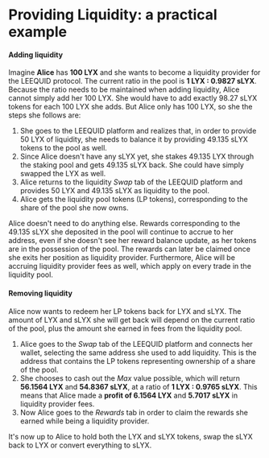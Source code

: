 # Providing Liquidity: a practical example

#### Adding liquidity

Imagine **Alice** has **100 LYX** and she wants to become a liquidity provider for the LEEQUID protocol. The current ratio in the pool is **1 LYX : 0.9827 sLYX**. Because the ratio needs to be maintained when adding liquidity, Alice cannot simply add her 100 LYX. She would have to add exactly 98.27 sLYX tokens for each 100 LYX she adds. But Alice only has 100 LYX, so she the steps she follows are:

1. She goes to the LEEQUID platform and realizes that, in order to provide 50 LYX of liquidity, she needs to balance it by providing 49.135 sLYX tokens to the pool as well.
2. Since Alice doesn't have any sLYX yet, she stakes 49.135 LYX through the staking pool and gets 49.135 sLYX back. She could have simply swapped the LYX as well.
3. Alice returns to the liquidity _Swap_ tab of the LEEQUID platform and provides 50 LYX and 49.135 sLYX as liquidity to the pool.
4. Alice gets the liquidity pool tokens (LP tokens), corresponding to the share of the pool she now owns.&#x20;

Alice doesn't need to do anything else. Rewards corresponding to the 49.135 sLYX she deposited in the pool will continue to accrue to her address, even if she doesn't see her reward balance update, as her tokens are in the possession of the pool. The rewards can later be claimed once she exits her position as liquidity provider. Furthermore, Alice will be accruing liquidity provider fees as well, which apply on every trade in the liquidity pool.

#### Removing liquidity

Alice now wants to redeem her LP tokens back for LYX and sLYX. The amount of LYX and sLYX she will get back will depend on the current ratio of the pool, plus the amount she earned in fees from the liquidity pool.

1. Alice goes to the _Swap_ tab of the LEEQUID platform and connects her wallet, selecting the same address she used to add liquidity. This is the address that contains the LP tokens representing ownership of a share of the pool.
2. She chooses to cash out the _Max_ value possible, which will return **56.1564 LYX** and **54.8367 sLYX**, at a ratio of **1 LYX : 0.9765 sLYX**. This means that Alice made a **profit of 6.1564 LYX** and **5.7017 sLYX** in liquidity provider fees.
3. Now Alice goes to the _Rewards_ tab in order to claim the rewards she earned while being a liquidity provider.&#x20;

It's now up to Alice to hold both the LYX and sLYX tokens, swap the sLYX back to LYX or convert everything to sLYX.
